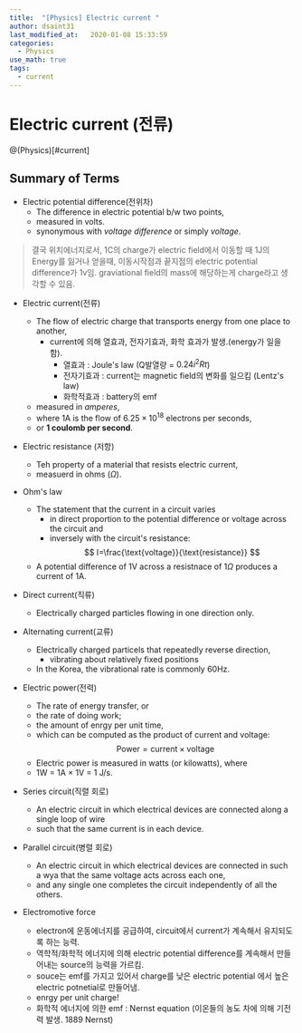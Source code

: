 ```yaml
---
title:  "[Physics] Electric current "
author: dsaint31
last_modified_at:   2020-01-08 15:33:59
categories: 
  - Physics
use_math: true
tags: 
  - current 
---
```


# Electric current (전류)
@(Physics)[#current]

## Summary of Terms

* Electric potential difference(전위차)
   * The difference in electric potential b/w two points,
   * measured in volts.
   * synonymous with *voltage difference* or simply *voltage*.
> 결국 위치에너지로서, 1C의 charge가 electric field에서 이동할 때 1J의 Energy를 잃거나 얻을때, 이동시작점과 끝지점의 electric potential difference가 1v임.
> graviational field의 mass에 해당하는게 charge라고 생각할 수 있음.

* Electric current(전류)
   * The flow of electric charge that transports energy from one place to another,
      * current에 의해 열효과, 전자기효과, 화학 효과가 발생.(energy가 일을 함).
         * 열효과 : Joule's law (Q발열량 = $0.24i^2Rt$)
         * 전자기효과 : current는 magnetic field의 변화를 일으킴 (Lentz's law)
         * 화학적효과 : battery의 emf
   * measured in *amperes*,
   * where 1A is the flow of $6.25 \times 10^{18}$ electrons per seconds,
   * or **1 coulomb per second**.


* Electric resistance (저항)
   * Teh property of a material that resists electric current, 
   * measuerd in ohms ($\Omega$).

* Ohm's law
   * The statement that the current in a circuit varies 
       * in direct proportion to the potential difference or voltage across the circuit and 
       * inversely with the circuit's resistance:
   $$
I=\frac{\text{voltage}}{\text{resistance}}
$$
   * A potential difference of 1V across a resistnace of 1$\Omega$ produces a current of 1A.

* Direct current(직류) 
   * Electrically charged particles flowing in one direction only.

* Alternating current(교류)
   * Electrically charged particels that repeatedly reverse direction,
      * vibrating about relatively fixed positions
   * In the Korea, the vibrational rate is commonly 60Hz.

* Electric power(전력)
   * The rate of energy transfer, or
   * the rate of doing work;
   * the amount of enrgy per unit time, 
   * which can be computed as the product of current and voltage:
   $$
\text{Power} = \text{current} \times \text{voltage}
$$
   * Electric power is measured in watts (or kilowatts), where
   * 1W = 1A $\times$ 1V = 1 J/s.

* Series circuit(직렬 회로)
   * An electric circuit in which electrical devices are connected along a single loop of wire 
   * such that the same current is in each device.

* Parallel circuit(병렬 회로)
   * An electric circuit in which electrical devices are connected in such a wya that the same voltage acts across each one,
   * and any single one completes the circuit independently of all the others.

* Electromotive force
   * electron에 운동에너지를 공급하여, circuit에서 current가 계속해서 유지되도록 하는 능력.
   * 역학적/화학적 에너지에 의해 electric potential difference를 계속해서 만들어내는 source의 능력을 가르킴.
   * souce는 emf를 가지고 있어서 charge를 낮은 electric potential 에서 높은 electric potnetial로 만들어냄.
   * enrgy per unit charge!
   * 화학적 에너지에 의한 emf : Nernst equation (이온들의 농도 차에 의해 기전력 발생. 1889 Nernst)

